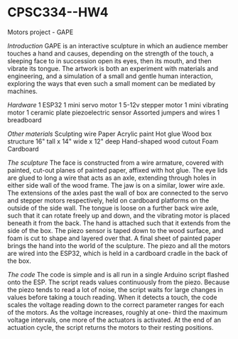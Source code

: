 # CPSC334--HW4
Motors project - GAPE


*Introduction*
GAPE is an interactive sculpture in which an audience member touches a hand and causes,
depending on the strength of the touch, a sleeping face to in succession open its eyes,
then its mouth, and then vibrate its tongue. The artwork is both an experiment with
materials and engineering, and a simulation of a small and gentle human interaction,
exploring the ways that even such a small moment can be mediated by machines.

*Hardware*
1 ESP32
1 mini servo motor
1 5-12v stepper motor
1 mini vibrating motor
1 ceramic plate piezoelectric sensor
Assorted jumpers and wires
1 breadboard

*Other materials*
Sculpting wire
Paper
Acrylic paint
Hot glue
Wood box structure 16" tall x 14" wide x 12" deep
Hand-shaped wood cutout
Foam
Cardboard

*The sculpture*
The face is constructed from a wire armature, covered with painted, cut-out planes
of painted paper, affixed with hot glue. The eye lids are glued to long a wire that
acts as an axle, extending through holes in either side wall of the wood frame. The
jaw is on a similar, lower wire axle. The extensions of the axles past the wall of
box are connected to the servo and stepper motors respectively, held on cardboard
platforms on the outside of the side wall. The tongue is loose on a further back wire
axle, such that it can rotate freely up and down, and the vibrating motor is placed
beneath it from the back.
The hand is attached such that it extends from the side of the box. The piezo sensor is
taped down to the wood surface, and foam is cut to shape and layered over that. A final
sheet of painted paper brings the hand into the world of the sculpture.
The piezo and all the motors are wired into the ESP32, which is held in a cardboard
cradle in the back of the box.

*The code*
The code is simple and is all run in a single Arduino script flashed onto the ESP.
The script reads values continuously from the piezo. Because the piezo tends to read
a lot of noise, the script waits for large changes in values before taking a touch
reading. 
When it detects a touch, the code scales the voltage reading down to the correct
parameter ranges for each of the motors. As the voltage increases, roughly at one-
third the maximum voltage intervals, one more of the actuators is activated.
At the end of an actuation cycle, the script returns the motors to their resting
positions.
